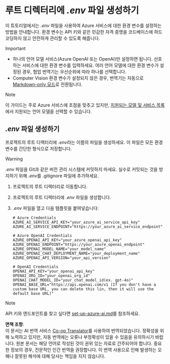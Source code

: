 <!--
CO_OP_TRANSLATOR_METADATA:
{
  "original_hash": "66029e3b67a3eb980ab8740367e91283",
  "translation_date": "2025-08-10T12:16:27+00:00",
  "source_file": "getting_started/command-line-guide/create-env-file.md",
  "language_code": "ko"
}
-->
# 루트 디렉터리에 *.env* 파일 생성하기

이 튜토리얼에서는 *.env* 파일을 사용하여 Azure 서비스에 대한 환경 변수를 설정하는 방법을 안내합니다. 환경 변수는 API 키와 같은 민감한 자격 증명을 코드베이스에 하드코딩하지 않고 안전하게 관리할 수 있도록 해줍니다.

> [!IMPORTANT]
> - 하나의 언어 모델 서비스(Azure OpenAI 또는 OpenAI)만 설정하면 됩니다. 선호하는 서비스에 대한 환경 변수를 입력하세요. 여러 언어 모델에 대한 환경 변수가 설정된 경우, 협업 번역기는 우선순위에 따라 하나를 선택합니다.
> - Computer Vision 환경 변수가 설정되지 않은 경우, 번역기는 자동으로 [Markdown-only 모드](./markdown-only-mode.md)로 전환됩니다.

> [!NOTE]
> 이 가이드는 주로 Azure 서비스에 초점을 맞추고 있지만, [지원되는 모델 및 서비스 목록](../README.md#-supported-models-and-services)에서 지원되는 언어 모델을 선택할 수 있습니다.

## *.env* 파일 생성하기

프로젝트의 루트 디렉터리에 *.env*라는 이름의 파일을 생성하세요. 이 파일은 모든 환경 변수를 간단한 형식으로 저장합니다.

> [!WARNING]
> *.env* 파일을 Git과 같은 버전 관리 시스템에 커밋하지 마세요. 실수로 커밋되는 것을 방지하기 위해 *.env*를 .gitignore 파일에 추가하세요.

1. 프로젝트의 루트 디렉터리로 이동합니다.

1. 프로젝트의 루트 디렉터리에 *.env* 파일을 생성합니다.

1. *.env* 파일을 열고 다음 템플릿을 붙여넣습니다:

    ```plaintext
    # Azure Credentials
    AZURE_AI_SERVICE_API_KEY="your_azure_ai_service_api_key"
    AZURE_AI_SERVICE_ENDPOINT="https://your_azure_ai_service_endpoint"

    # Azure OpenAI Credentials
    AZURE_OPENAI_API_KEY="your_azure_openai_api_key"
    AZURE_OPENAI_ENDPOINT="https://your_azure_openai_endpoint"
    AZURE_OPENAI_MODEL_NAME="your_model_name"
    AZURE_OPENAI_CHAT_DEPLOYMENT_NAME="your_deployment_name"
    AZURE_OPENAI_API_VERSION="your_api_version"

    # OpenAI Credentials
    OPENAI_API_KEY="your_openai_api_key"
    OPENAI_ORG_ID="your_openai_org_id"
    OPENAI_CHAT_MODEL_ID="your_chat_model_id(ex. gpt-4o)"
    OPENAI_BASE_URL="https://api.openai.com/v1 (If you don't have a custom base URL, you can delete this lin, then it will use the default base URL)"
    ```

> [!NOTE]
> API 키와 엔드포인트를 찾고 싶다면 [set-up-azure-ai.md](../set-up-azure-ai.md)를 참조하세요.

**면책 조항**:  
이 문서는 AI 번역 서비스 [Co-op Translator](https://github.com/Azure/co-op-translator)를 사용하여 번역되었습니다. 정확성을 위해 노력하고 있지만, 자동 번역에는 오류나 부정확성이 있을 수 있음을 유의하시기 바랍니다. 원본 문서는 해당 언어로 작성된 것이 권위 있는 자료로 간주되어야 합니다. 중요한 정보의 경우, 전문적인 인간 번역을 권장합니다. 이 번역 사용으로 인해 발생하는 오해나 잘못된 해석에 대해 당사는 책임을 지지 않습니다.
